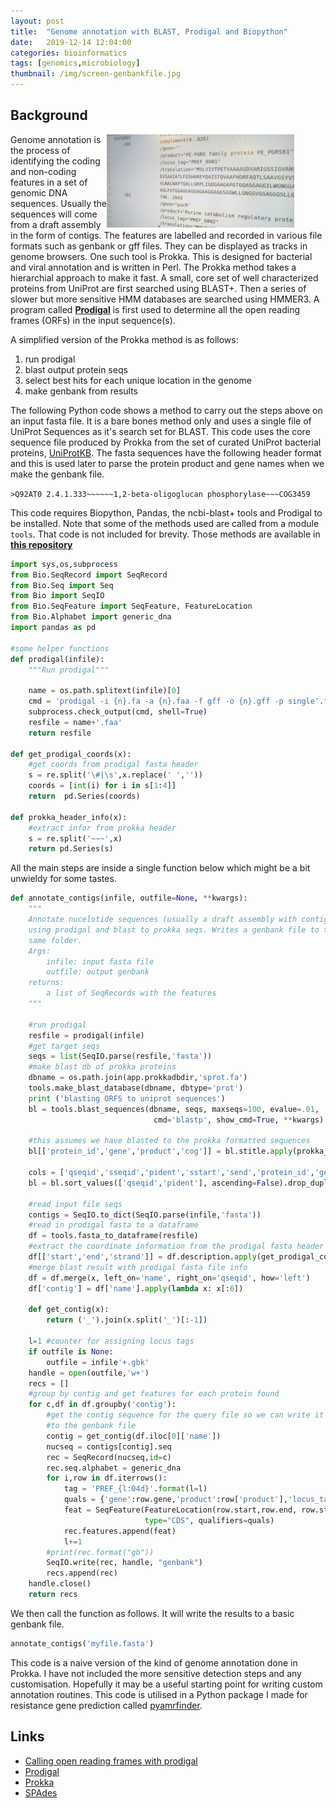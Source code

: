 ```yaml
---
layout: post
title:  "Genome annotation with BLAST, Prodigal and Biopython"
date:   2019-12-14 12:04:00
categories: bioinformatics
tags: [genomics,microbiology]
thumbnail: /img/screen-genbankfile.jpg
---
```


## Background

<div style="width: 350px; float:right;">
 <a href="/img/screen-genbankfile.jpg"> <img src="/img/screen-genbankfile.jpg" width="300px"></a>
</div>

Genome annotation is the process of identifying the coding and non-coding features in a set of genomic DNA sequences. Usually the sequences will come from a draft assembly in the form of contigs. The features are labelled and recorded in various file formats such as genbank or gff files. They can be displayed as tracks in genome browsers. One such tool is Prokka. This is designed for bacterial and viral annotation and is written in Perl. The Prokka method takes a hierarchial approach to make it fast. A small, core set of well characterized proteins from UniProt are first searched using BLAST+. Then a series of slower but more sensitive HMM databases are searched using HMMER3. A program called **[Prodigal](https://github.com/hyattpd/Prodigal)** is first used to determine all the open reading frames (ORFs) in the input sequence(s).

A simplified version of the Prokka method is as follows:
1. run prodigal
2. blast output protein seqs
3. select best hits for each unique location in the genome
4. make genbank from results

The following Python code shows a method to carry out the steps above on an input fasta file. It is a bare bones method only and uses a single file of UniProt Sequences as it's search set for BLAST. This code uses the core sequence file produced by Prokka from the set of curated UniProt bacterial proteins, [UniProtKB](https://www.uniprot.org/uniprot/?query=reviewed:yes). The fasta sequences have the following header format and this is used later to parse the protein product and gene names when we make the genbank file.

```>Q92AT0 2.4.1.333~~~~~~1,2-beta-oligoglucan phosphorylase~~~COG3459```

This code requires Biopython, Pandas, the ncbi-blast+ tools and Prodigal to be installed. Note that some of the methods used are called from a module `tools`. That code is not included for brevity. Those methods are available in **[this repository](https://github.com/dmnfarrell/pyamrfinder/blob/master/pyamrfinder/tools.py)**

```python
import sys,os,subprocess
from Bio.SeqRecord import SeqRecord
from Bio.Seq import Seq
from Bio import SeqIO
from Bio.SeqFeature import SeqFeature, FeatureLocation
from Bio.Alphabet import generic_dna
import pandas as pd

#some helper functions
def prodigal(infile):
    """Run prodigal"""

    name = os.path.splitext(infile)[0]
    cmd = 'prodigal -i {n}.fa -a {n}.faa -f gff -o {n}.gff -p single'.format(n=name)    
    subprocess.check_output(cmd, shell=True)
    resfile = name+'.faa'
    return resfile

def get_prodigal_coords(x):
    #get coords from prodigal fasta header
    s = re.split('\#|\s',x.replace(' ',''))
    coords = [int(i) for i in s[1:4]]
    return  pd.Series(coords)

def prokka_header_info(x):
    #extract infor from prokka header
    s = re.split('~~~',x)     
    return pd.Series(s)
```

All the main steps are inside a single function below which might be a bit unwieldy for some tastes.

```python
def annotate_contigs(infile, outfile=None, **kwargs):
    """
    Annotate nucelotide sequences (usually a draft assembly with contigs)
    using prodigal and blast to prokka seqs. Writes a genbank file to the
    same folder.
    Args:
        infile: input fasta file
        outfile: output genbank
    returns:
        a list of SeqRecords with the features
    """

    #run prodigal
    resfile = prodigal(infile)
    #get target seqs
    seqs = list(SeqIO.parse(resfile,'fasta'))
    #make blast db of prokka proteins
    dbname = os.path.join(app.prokkadbdir,'sprot.fa')
    tools.make_blast_database(dbname, dbtype='prot')
    print ('blasting ORFS to uniprot sequences')
    bl = tools.blast_sequences(dbname, seqs, maxseqs=100, evalue=.01,
                                cmd='blastp', show_cmd=True, **kwargs)

    #this assumes we have blasted to the prokka formatted sequences
    bl[['protein_id','gene','product','cog']] = bl.stitle.apply(prokka_header_info,1)

    cols = ['qseqid','sseqid','pident','sstart','send','protein_id','gene','product']
    bl = bl.sort_values(['qseqid','pident'], ascending=False).drop_duplicates(['qseqid'])[cols]

    #read input file seqs
    contigs = SeqIO.to_dict(SeqIO.parse(infile,'fasta'))
    #read in prodigal fasta to a dataframe
    df = tools.fasta_to_dataframe(resfile)
    #extract the coordinate information from the prodigal fasta header
    df[['start','end','strand']] = df.description.apply(get_prodigal_coords,1)
    #merge blast result with prodigal fasta file info
    df = df.merge(x, left_on='name', right_on='qseqid', how='left')
    df['contig'] = df['name'].apply(lambda x: x[:6])

    def get_contig(x):
        return ('_').join(x.split('_')[:-1])

    l=1 #counter for assigning locus tags
    if outfile is None:
        outfile = infile'+.gbk'
    handle = open(outfile,'w+')
    recs = []
    #group by contig and get features for each protein found
    for c,df in df.groupby('contig'):
        #get the contig sequence for the query file so we can write it
        #to the genbank file
        contig = get_contig(df.iloc[0]['name'])
        nucseq = contigs[contig].seq
        rec = SeqRecord(nucseq,id=c)
        rec.seq.alphabet = generic_dna
        for i,row in df.iterrows():        
            tag = 'PREF_{l:04d}'.format(l=l)
            quals = {'gene':row.gene,'product':row['product'],'locus_tag':tag,'translation':row.sequence}
            feat = SeqFeature(FeatureLocation(row.start,row.end, row.strand), strand=row.strand,
                              type="CDS", qualifiers=quals)
            rec.features.append(feat)   
            l+=1
        #print(rec.format("gb"))
        SeqIO.write(rec, handle, "genbank")
        recs.append(rec)
    handle.close()
    return recs
```

We then call the function as follows. It will write the results to a basic genbank file.

```python
annotate_contigs('myfile.fasta')
```

This code is a naive version of the kind of genome annotation done in Prokka. I have not included the more sensitive detection steps and any customisation. Hopefully it may be a useful starting point for writing custom annotation routines. This code is utilised in a Python package I made for resistance gene prediction called [pyamrfinder](https://github.com/dmnfarrell/pyamrfinder).

## Links

* [Calling open reading frames with prodigal](https://www.protocols.io/view/week-4-calling-open-reading-frames-with-prodigal-u-gz3bx8n)
* [Prodigal](https://github.com/hyattpd/Prodigal)
* [Prokka](https://github.com/tseemann/prokka)
* [SPAdes](https://github.com/ablab/spades)
